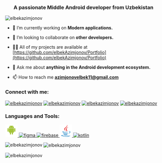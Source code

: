 <h3 align="center">A passionate Middle Android developer from Uzbekistan</h3>

<p align="left"> <img src="https://komarev.com/ghpvc/?username=elbekazimjonov&label=Profile%20views&color=0e75b6&style=flat" alt="elbekazimjonov" /> </p>

- 🔭 I’m currently working on **Modern applications.**

- 🚀 I’m looking to collaborate on **other developers.**

- 👨‍💻 All of my projects are available at [https://github.com/elbekAzimjonov/Portfolio](https://github.com/elbekAzimjonov/Portfolio)

- 💬 Ask me about **anything in the Android development ecosystem.**

- 📫 How to reach me **azimjonovelbek11@gmail.com**

<h3 align="left">Connect with me:</h3>
<p align="left">
  <a href="https://telegram.me/elbekAzimjonov" target="blank"><img align="center" src="https://friconix.com/png/fi-snsuxx-telegram.png" alt="elbekazimjonov" height="30" width="40" /></a>
<a href="https://twitter.com/elbekazimjonov" target="blank"><img align="center" src="https://raw.githubusercontent.com/rahuldkjain/github-profile-readme-generator/master/src/images/icons/Social/twitter.svg" alt="elbekazimjonov" height="30" width="40" /></a>
<a href="https://linkedin.com/in/elbekazimjonov" target="blank"><img align="center" src="https://raw.githubusercontent.com/rahuldkjain/github-profile-readme-generator/master/src/images/icons/Social/linked-in-alt.svg" alt="elbekazimjonov" height="30" width="40" /></a>
<a href="https://instagram.com/elbekazimjonov" target="blank"><img align="center" src="https://raw.githubusercontent.com/rahuldkjain/github-profile-readme-generator/master/src/images/icons/Social/instagram.svg" alt="elbekazimjonov" height="30" width="40" /></a>
</p>

<h3 align="left">Languages and Tools:</h3>
<p align="left"> <a href="https://developer.android.com" target="_blank" rel="noreferrer"> <img src="https://raw.githubusercontent.com/devicons/devicon/master/icons/android/android-original-wordmark.svg" alt="android" width="40" height="40"/> </a> <a href="https://www.figma.com/" target="_blank" rel="noreferrer"> <img src="https://www.vectorlogo.zone/logos/figma/figma-icon.svg" alt="figma" width="40" height="40"/> </a> <a href="https://firebase.google.com/" target="_blank" rel="noreferrer"> <img src="https://www.vectorlogo.zone/logos/firebase/firebase-icon.svg" alt="firebase" width="40" height="40"/> </a> <a href="https://www.java.com" target="_blank" rel="noreferrer"> <img src="https://raw.githubusercontent.com/devicons/devicon/master/icons/java/java-original.svg" alt="java" width="40" height="40"/> </a> <a href="https://kotlinlang.org" target="_blank" rel="noreferrer"> <img src="https://www.vectorlogo.zone/logos/kotlinlang/kotlinlang-icon.svg" alt="kotlin" width="40" height="40"/> </a> </p>

<p><img align="left" src="https://github-readme-stats.vercel.app/api/top-langs?username=elbekazimjonov&show_icons=true&locale=en&layout=compact" alt="elbekazimjonov" /></p>

<p>&nbsp;<img align="center" src="https://github-readme-stats.vercel.app/api?username=elbekazimjonov&show_icons=true&locale=en" alt="elbekazimjonov" /></p>

<p><img align="center" src="https://github-readme-streak-stats.herokuapp.com/?user=elbekazimjonov&" alt="elbekazimjonov" /></p>
